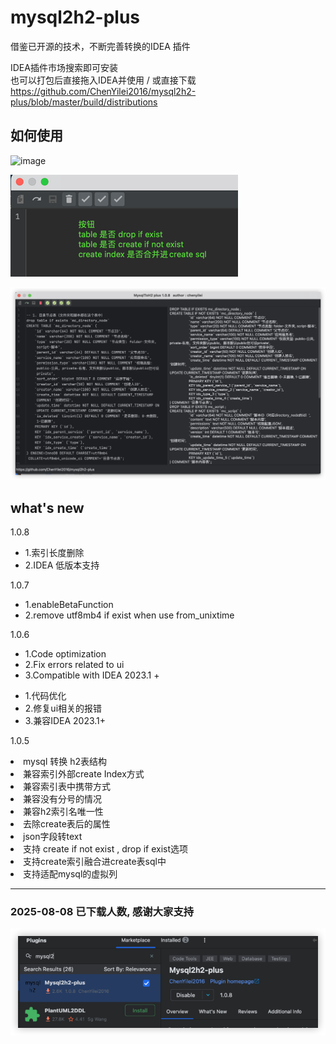 # mysql2h2-plus
借鉴已开源的技术，不断完善转换的IDEA 插件

IDEA插件市场搜索即可安装  
也可以打包后直接拖入IDEA并使用 / 或直接下载 https://github.com/ChenYilei2016/mysql2h2-plus/blob/master/build/distributions

<h2>如何使用</h2>
  
![image](https://user-images.githubusercontent.com/31011150/190112719-871a14fc-82fc-45fe-a21d-5a4e6a1f0365.png)  
  
![img.png](img.png)

![20250808-eg1.png](docs/images/20250808-eg1.png)

<h2>what's new</h2>
<p>1.0.8</p>
<ul>
<li>1.索引长度删除</li>
<li>2.IDEA 低版本支持</li>
</ul>
      <p>1.0.7</p>
      <ul>
<li>1.enableBetaFunction</li>
        <li>2.remove utf8mb4 if exist when use from_unixtime</li>
      </ul>
      <p>1.0.6</p>
      <ul>
        <li>1.Code optimization</li>
        <li>2.Fix errors related to ui</li>
        <li>3.Compatible with IDEA 2023.1 +</li>
      </ul>
      <ul>
        <li>1.代码优化</li>
        <li>2.修复ui相关的报错</li>
        <li>3.兼容IDEA 2023.1+ </li>
      </ul>


<p>1.0.5</p>  
<li>mysql 转换 h2表结构    </li>
<li>兼容索引外部create Index方式  </li>
<li>兼容索引表中携带方式  </li>
<li>兼容没有分号的情况  </li>
<li>兼容h2索引名唯一性  </li>
<li>去除create表后的属性  </li>
<li>json字段转text  </li>
<li>支持 create if not exist , drop if exist选项  </li>
<li>支持create索引融合进create表sql中  </li>
<li>支持适配mysql的虚拟列  </li>


---

### 2025-08-08 已下载人数, 感谢大家支持

![20250808-download.png](docs/images/20250808-download.png)